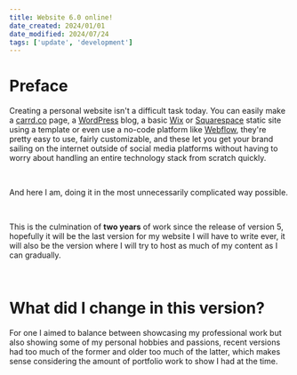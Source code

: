 ```yaml
---
title: Website 6.0 online!
date_created: 2024/01/01
date_modified: 2024/07/24
tags: ['update', 'development']
---
```


# Preface

Creating a personal website isn't a difficult task today. You can easily make a [carrd.co](https://carrd.co/) page, a [WordPress](https://wordpress.org/) blog, a basic [Wix](https://www.wix.com/) or [Squarespace](https://www.squarespace.com/) static site using a template or even use a no-code platform like [Webflow](https://webflow.com/), they're pretty easy to use, fairly customizable, and these let you get your brand sailing on the internet outside of social media platforms without having to worry about handling an entire technology stack from scratch quickly.

<br>

And here I am, doing it in the most unnecessarily complicated way possible.

<br>

This is the culmination of **two years** of work since the release of version 5, hopefully it will be the last version for my website I will have to write ever, it will also be the version where I will try to host as much of my content as I can gradually.

<br>

# What did I change in this version?

For one I aimed to balance between showcasing my professional work but also showing some of my personal hobbies and passions, recent versions had too much of the former and older too much of the latter, which makes sense considering the amount of portfolio work to show I had at the time.

<br>

<style>
    a {
        text-decoration: underline;
    }
    h1 > a {
        text-decoration: none;
    }
</style>
